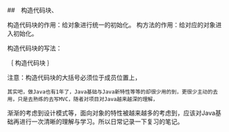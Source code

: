##　构造代码块、

构造代码块的作用：给对象进行统一的初始化。
构方法的作用：给对应的对象进入初始化。

构造代码块的写法：

｛
	构造代码块
｝

注意：构造代码块的大括号必须位于成员位置上，





	其实吧，做Java也有1年了，Java基础与Java新特性等等的却很少用的到，更很少主动的去用，只是去熟练的去写MVC，随者对项目对Java越来越深的理解，
渐渐的考虑到设计模式等，面向对象的特性被越来越多的考虑到，应该对Java基础再进行一次清晰的理解与学习。所以日常记录一下复习的笔记。